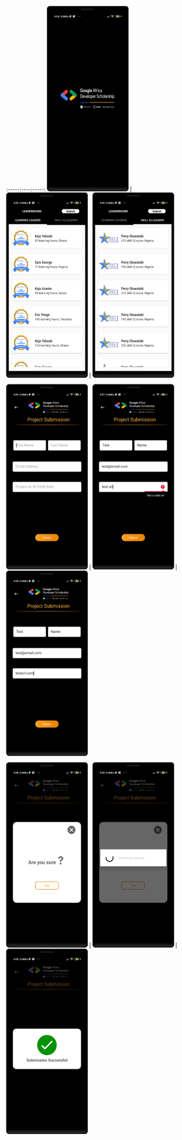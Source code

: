 :-----:----:-----:
<img src="https://github.com/nzeakokosi7/GADS-AADPP-PHASE2/blob/master/device-2020-09-11-045506.png" alt="Screenshots" width="220" height="500"/> |  
<img src="https://github.com/nzeakokosi7/GADS-AADPP-PHASE2/blob/master/device-2020-09-11-045527.png" alt="Screenshots" width="220" height="500"/> | 
<img src="https://github.com/nzeakokosi7/GADS-AADPP-PHASE2/blob/master/device-2020-09-11-045541.png" alt="Screenshots" width="220" height="500"/>


<img src="https://github.com/nzeakokosi7/GADS-AADPP-PHASE2/blob/master/device-2020-09-11-045614.png" alt="Screenshots" width="220" height="500"/> |
<img src="https://github.com/nzeakokosi7/GADS-AADPP-PHASE2/blob/master/device-2020-09-11-045754.png" alt="Screenshots" width="220" height="500"/> | 
<img src="https://github.com/nzeakokosi7/GADS-AADPP-PHASE2/blob/master/device-2020-09-11-045823.png" alt="Screenshots" width="220" height="500"/>

<img src="https://github.com/nzeakokosi7/GADS-AADPP-PHASE2/blob/master/device-2020-09-11-045837.png" alt="Screenshots" width="220" height="500"/> |
<img src="https://github.com/nzeakokosi7/GADS-AADPP-PHASE2/blob/master/device-2020-09-11-045922.png" alt="Screenshots" width="220" height="500"/> |
<img src="https://github.com/nzeakokosi7/GADS-AADPP-PHASE2/blob/master/device-2020-09-11-045937.png" alt="Screenshots" width="220" height="500"/>
